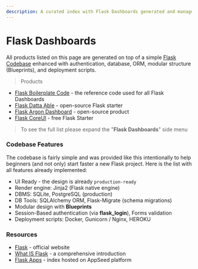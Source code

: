 ```yaml
---
description: A curated index with Flask Dashboards generated and managed by AppSeed.
---
```


# Flask Dashboards

All products listed on this page are generated on top of a simple [Flask Codebase](../../boilerplate-code/flask-dashboard.md) enhanced with authentication, database, ORM, modular structure (Blueprints), and deployment scripts.

> Products

* [Flask Boilerplate Code](../../boilerplate-code/flask-dashboard.md) - the reference code used for all Flask Dashboards
* [Flask Datta Able](datta-able.md) - open-source Flask starter
* [Flask Argon Dashboard](argon-dashboard.md) - open-source product
* [Flask CoreUI](coreui.md) - free Flask Starter

> To see the full list please expand the "**Flask Dashboards**" side menu



### Codebase Features

The codebase is fairly simple and was provided like this intentionally to help beginners (and not only) start faster a new Flask project. Here is the list with all features already implemented:

* UI Ready - the design is already `production-ready`
* Render engine: Jinja2 (Flask native engine)
* DBMS: SQLite, PostgreSQL (production)
* DB Tools: SQLAlchemy ORM, Flask-Migrate (schema migrations)
* Modular design with **Blueprints**
* Session-Based authentication (via **flask\_login**), Forms validation
* Deployment scripts: Docker, Gunicorn / Nginx, HEROKU



### Resources

* [Flask](https://palletsprojects.com/p/flask/) - official website
* [What IS Flask](../../content/what-is/flask.md) - a comprehensive introduction
* [Flask Apps](https://appseed.us/apps/flask-apps) - index hosted on AppSeed platform
